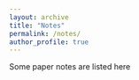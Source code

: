 ```yaml
---
layout: archive
title: "Notes"
permalink: /notes/
author_profile: true
---
```


Some paper notes are listed here
